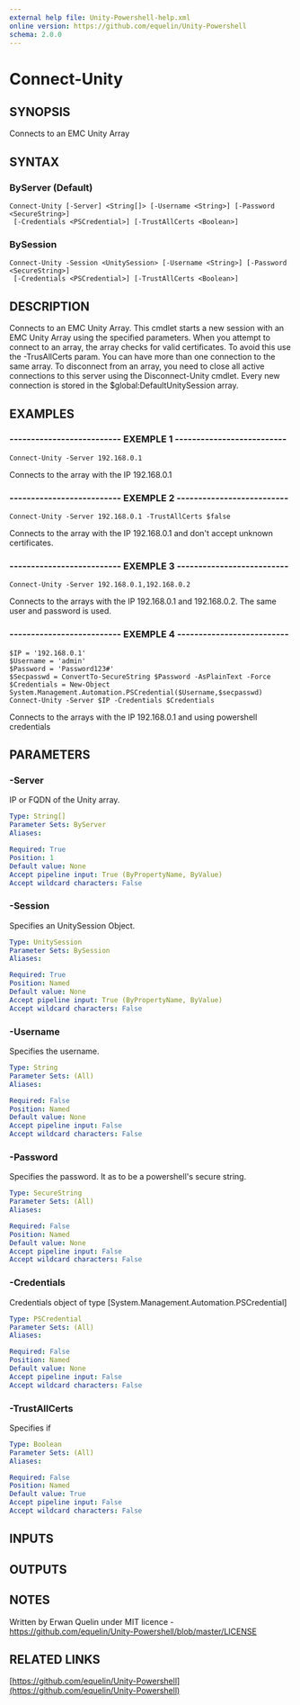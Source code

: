 ```yaml
---
external help file: Unity-Powershell-help.xml
online version: https://github.com/equelin/Unity-Powershell
schema: 2.0.0
---
```


# Connect-Unity

## SYNOPSIS
Connects to an EMC Unity Array

## SYNTAX

### ByServer (Default)
```
Connect-Unity [-Server] <String[]> [-Username <String>] [-Password <SecureString>]
 [-Credentials <PSCredential>] [-TrustAllCerts <Boolean>]
```

### BySession
```
Connect-Unity -Session <UnitySession> [-Username <String>] [-Password <SecureString>]
 [-Credentials <PSCredential>] [-TrustAllCerts <Boolean>]
```

## DESCRIPTION
Connects to an EMC Unity Array.
This cmdlet starts a new session with an EMC Unity Array using the specified parameters.
When you attempt to connect to an array, the array checks for valid certificates.
To avoid this use the -TrusAllCerts param.
You can have more than one connection to the same array.
To disconnect from an array, you need to close all active connections to this server using the Disconnect-Unity cmdlet.
Every new connection is stored in the $global:DefaultUnitySession array.

## EXAMPLES

### -------------------------- EXEMPLE 1 --------------------------
```
Connect-Unity -Server 192.168.0.1
```

Connects to the array with the IP 192.168.0.1

### -------------------------- EXEMPLE 2 --------------------------
```
Connect-Unity -Server 192.168.0.1 -TrustAllCerts $false
```

Connects to the array with the IP 192.168.0.1 and don't accept unknown certificates.

### -------------------------- EXEMPLE 3 --------------------------
```
Connect-Unity -Server 192.168.0.1,192.168.0.2
```

Connects to the arrays with the IP 192.168.0.1 and 192.168.0.2.
The same user and password is used.

### -------------------------- EXEMPLE 4 --------------------------
```
$IP = '192.168.0.1'
$Username = 'admin'
$Password = 'Password123#'
$Secpasswd = ConvertTo-SecureString $Password -AsPlainText -Force
$Credentials = New-Object System.Management.Automation.PSCredential($Username,$secpasswd)
Connect-Unity -Server $IP -Credentials $Credentials
```

Connects to the arrays with the IP 192.168.0.1 and using powershell credentials

## PARAMETERS

### -Server
IP or FQDN of the Unity array.

```yaml
Type: String[]
Parameter Sets: ByServer
Aliases: 

Required: True
Position: 1
Default value: None
Accept pipeline input: True (ByPropertyName, ByValue)
Accept wildcard characters: False
```

### -Session
Specifies an UnitySession Object.

```yaml
Type: UnitySession
Parameter Sets: BySession
Aliases: 

Required: True
Position: Named
Default value: None
Accept pipeline input: True (ByPropertyName, ByValue)
Accept wildcard characters: False
```

### -Username
Specifies the username.

```yaml
Type: String
Parameter Sets: (All)
Aliases: 

Required: False
Position: Named
Default value: None
Accept pipeline input: False
Accept wildcard characters: False
```

### -Password
Specifies the password.
It as to be a powershell's secure string.

```yaml
Type: SecureString
Parameter Sets: (All)
Aliases: 

Required: False
Position: Named
Default value: None
Accept pipeline input: False
Accept wildcard characters: False
```

### -Credentials
Credentials object of type \[System.Management.Automation.PSCredential\]

```yaml
Type: PSCredential
Parameter Sets: (All)
Aliases: 

Required: False
Position: Named
Default value: None
Accept pipeline input: False
Accept wildcard characters: False
```

### -TrustAllCerts
Specifies if

```yaml
Type: Boolean
Parameter Sets: (All)
Aliases: 

Required: False
Position: Named
Default value: True
Accept pipeline input: False
Accept wildcard characters: False
```

## INPUTS

## OUTPUTS

## NOTES
Written by Erwan Quelin under MIT licence - https://github.com/equelin/Unity-Powershell/blob/master/LICENSE

## RELATED LINKS

[https://github.com/equelin/Unity-Powershell](https://github.com/equelin/Unity-Powershell)

